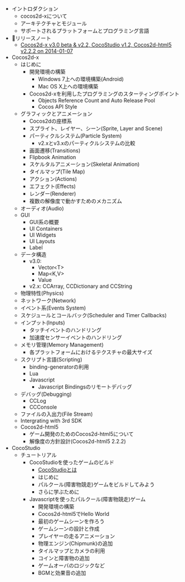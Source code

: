 - イントロダクション
	- cocos2d-xについて
	- アーキテクチャとモジュール
	- サポートされるプラットフォームとプログラミング言語
- リリースノート
	- [Cocos2d-x v3.0 beta & v2.2, CocoStudio v1.2, Cocos2d-html5 v2.2.2 on 2014-01-07](../release-notes/summary-release-20140107.md)
- Cocos2d-x 
	- はじめに	 
		- 開発環境の構築
			- Windows 7上への環境構築(Android)
			- Mac OS X上への環境構築
		- Cocos2d-xを利用したプログラミングのスターティングポイント
			- Objects Reference Count and Auto Release Pool
			- Cocos API Style
	- グラフィックとアニメーション
		- Cocos2dの座標系
		- スプライト、レイヤー、シーン(Sprite, Layer and Scene)
		- パーティクルシステム(Particle System)
			- v2.xとv3.xのパーティクルシステムの比較
		- 画面遷移(Transitions)
		- Flipbook Animation
		- スケルタルアニメーション(Skeletal Animation)
		- タイルマップ(Tile Map)
		- アクション(Actions)
		- エフェクト(Effects)
		- レンダー(Renderer)
		- 複数の解像度で動かすためのメカニズム
	- オーディオ(Audio)
	- GUI
		- GUI系の概要
        - UI Containers
        - UI Widgets
        - UI Layouts
		- Label
	- データ構造
		- v3.0: 
			- Vector\<T\>
			- Map\<K,V\>
			- Value
		- v2.x: CCArray, CCDictionary and CCString
	- 物理特性(Physics)
	- ネットワーク(Network)
	- イベント系(Events System)
	- スケジュールとコールバック(Scheduler and Timer Callbacks)
	- インプット(Inputs)
		- タッチイベントのハンドリング
		- 加速度センサーイベントのハンドリング
	- メモリ管理(Memory Management)
		- 各プラットフォームにおけるテクスチャの最大サイズ
	- スクリプト言語(Scripting)
	    - binding-generatorの利用
		- Lua
		- Javascript
		    - Javascript Bindingsのリモートデバッグ
	- デバッグ(Debugging)
		- CCLog
		- CCConsole
	- ファイルの入出力(File Stream)
	- Intergrating with 3rd SDK
	- Cocos2d-html5
		- ゲーム開発のためのCocos2d-html5について
		- 解像度の方針設計(Cocos2d-html5 2.2.2)
- CocoStudio
	- チュートリアル
		- CocoStudioを使ったゲームのビルド
			- [CocoStudioとは](../tutorial/parkour-game-with-cocostudio/chapter1/ja.md)
			- はじめに
			- パルクール(障害物競走)ゲームをビルドしてみよう
			- さらに学ぶために
		- Javascriptを使ったパルクール(障害物競走)ゲーム
			- 開発環境の構築
			- Cocos2d-html5でHello World
			- 最初のゲームシーンを作ろう
			- ゲームシーンの設計と作成
			- プレイヤーの走るアニメーション
			- 物理エンジン(Chipmunk)の追加
			- タイルマップとカメラの利用
			- コインと障害物の追加
			- ゲームオーバのロジックなど
			- BGMと効果音の追加
		